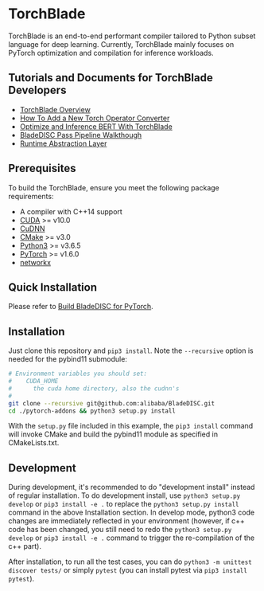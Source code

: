# TorchBlade

TorchBlade is an end-to-end performant compiler tailored to Python subset
language for deep learning. Currently, TorchBlade mainly focuses on PyTorch
optimization and compilation for inference workloads.

## Tutorials and Documents for TorchBlade Developers

- [TorchBlade Overview](/docs/developers/bladedisc_torch_overview.md)
- [How To Add a New Torch Operator Converter](/docs/developers/add_new_torch_ops.md)
- [Optimize and Inference BERT With TorchBlade](/examples/pytorch/inference/torch_bert_tutorial.md)
- [BladeDISC Pass Pipeline Walkthough](/docs/developers/pass_pipeline.md)
- [Runtime Abstraction Layer](docs/developers/runtime_abstraction_layer.md)

## Prerequisites

To build the TorchBlade, ensure you meet the following package requirements:

- A compiler with C++14 support
- [CUDA](https://developer.nvidia.com/cuda-toolkit) >= v10.0
- [CuDNN](https://developer.nvidia.com/rdp/cudnn-archive)
- [CMake](https://github.com/Kitware/CMake/releases) >= v3.0
- [Python3](https://www.python.org/downloads/release/python-365/) >= v3.6.5
- [PyTorch](https://pytorch.org/) >= v1.6.0
- [networkx](https://networkx.org/)

## Quick Installation

Please refer to
[Build BladeDISC for PyTorch](/docs/build_from_source.md#build-bladedisc-for-pytorch.md).

## Installation

Just clone this repository and `pip3 install`. Note the `--recursive` option is
needed for the pybind11 submodule:

```bash
# Environment variables you should set:
#    CUDA_HOME
#      the cuda home directory, also the cudnn's
#
git clone --recursive git@github.com:alibaba/BladeDISC.git
cd ./pytorch-addons && python3 setup.py install
```

With the `setup.py` file included in this example, the `pip3 install` command
will invoke CMake and build the pybind11 module as specified in CMakeLists.txt.

## Development

During development, it's recommended to do "development install" instead of
regular installation. To do development install, use `python3 setup.py develop`
or `pip3 install -e .` to replace the `python3 setup.py install` command in the
above Installation section. In develop mode, python3 code changes are
immediately reflected in your environment (however, if c++ code has been
changed, you still need to redo the `python3 setup.py develop` or
`pip3 install -e .` command to trigger the re-compilation of the c++ part).

After installation, to run all the test cases, you can do
`python3 -m unittest discover tests/` or simply `pytest` (you can install pytest
via `pip3 install pytest`).
